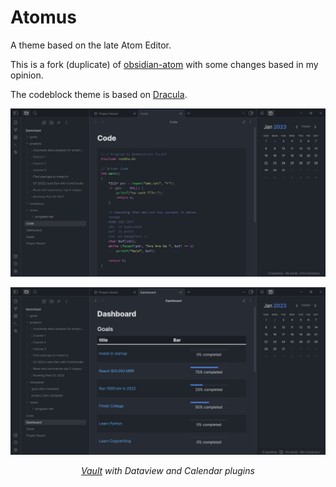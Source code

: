 # Atomus

A theme based on the late Atom Editor.

This is a fork (duplicate) of [obsidian-atom](https://github.com/kognise/obsidian-atom) with some changes based in my opinion.

The codeblock theme is based on [Dracula](https://github.com/dracula/dracula-theme).

![Screenshot](Screenshot_1.png)

![Screenshot](Screenshot_2.png)

_<p align="center"> [Vault](https://github.com/chhoumann/DemoVault) with Dataview and Calendar plugins </p>_
